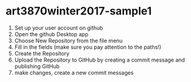 # art3870winter2017-sample1


1. Set up your user account on github
2. Open the github Desktop app
3. Choose New Repository from the file menu
4. Fill in the fields (make sure you pay attention to the paths!)
5. Create the Repository
6. Upload the Repository to GitHub by creating a commit message and publishing GitHub
7. make changes, create a new commit messages
